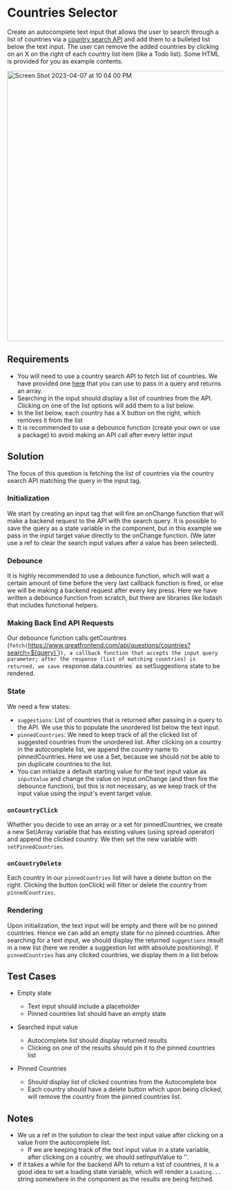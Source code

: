 # Countries Selector

Create an autocomplete text input that allows the user to search through a list of countries via a [country search API](https://www.greatfrontend.com/api/questions/countries?search=A) and add them to a bulleted list below the text input. The user can remove the added countries by clicking on an X on the right of each country list item (like a Todo list). Some HTML is provided for you as example contents.

<img width="626" alt="Screen Shot 2023-04-07 at 10 04 00 PM" src="https://user-images.githubusercontent.com/7784705/230704147-e2dd6aae-a718-4357-9a55-16a6c7d29d1f.png">

## Requirements

- You will need to use a country search API to fetch list of countries. We have provided one [here](https://www.greatfrontend.com/api/questions/countries?search=A) that you can use to pass in a query and returns an array.
- Searching in the input should display a list of countries from the API. Clicking on one of the list options will add them to a list below.
- In the list below, each country has a X button on the right, which removes it from the list
- It is recommended to use a debounce function (create your own or use a package) to avoid making an API call after every letter input

## Solution
The focus of this question is fetching the list of countries via the country search API matching the query in the input tag.

### Initialization
We start by creating an input tag that will fire an onChange function that will make a backend request to the API with the search query. It is possible to save the query as a state variable in the component, but in this example we pass in the input target value directly to the onChange function. (We later use a ref to clear the search input values after a value has been selected). 

### Debounce
It is highly recommended to use a debounce function, which will wait a certain amount of time before the very last callback function is fired, or else we will be making a backend request after every key press. Here we have written a debounce function from scratch, but there are libraries like lodash that includes functional helpers.


### Making Back End API Requests
Our debounce function calls getCountries (`fetch(`https://www.greatfrontend.com/api/questions/countries?search=${query}`)`), a callback function that accepts the input query parameter; after the response (list of matching countries) is returned, we save `response.data.countries` as setSuggestions state to be rendered.

### State
We need a few states:
- `suggestions`: List of countries that is returned after passing in a query to the API. We use this to populate the unordered list below the text input.
- `pinnedCountries`: We need to keep track of all the clicked list of suggested countries from the unordered list. After clicking on a country in the autocomplete list, we append the country name to pinnedCountries. Here we use a Set, because we should not be able to pin duplicate countries to the list.
- You can initialize a default starting value for the text input value as `inputValue` and change the value on input onChange (and then fire the debounce function), but this is not necessary, as we keep track of the input value using the input's event target value.

### `onCountryClick`
Whether you decide to use an array or a set for pinnedCountries, we create a new Set/Array variable that has existing values (using spread operator) and append the clicked country. We then set the new variable with `setPinnedCountries`.

### `onCountryDelete`
Each country in our `pinnedCountries` list will have a delete button on the right. Clicking the button (onClick) will filter or delete the country from `pinnedCountries`.

### Rendering
Upon initialization, the text input will be empty and there will be no pinned countries. Hence we can add an empty state for no pinned countries. After searching for a text input, we should display the returned `suggestions` result in a new list (here we render a suggestion list with absolute positioning).
If `pinnedCountries` has any clicked countries, we display them in a list below.

## Test Cases
- Empty state
     - Text input should include a placeholder
     - Pinned countries list should have an empty state

- Searched input value
     - Autocomplete list should display returned results
     - Clicking on one of the results should pin it to the pinned countries list

- Pinned Countries
     - Should display list of clicked countries from the Autocomplete box
     - Each country should have a delete button which upon being clicked, will remove the country from the pinned countries list.

## Notes
- We us a ref in the solution to clear the text input value after clicking on a value from the autocomplete list.
  - If we are keeping track of the text input value in a state variable, after clicking on a country, we should setInputValue to ''.
- If it takes a while for the backend API to return a list of countries, it is a good idea to set a loading state variable, which will render a `Loading...` string somewhere in the component as the results are being fetched.
